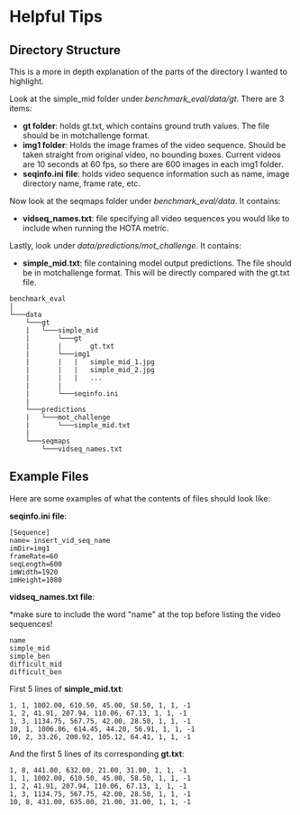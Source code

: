 # Helpful Tips


## Directory Structure

This is a more in depth explanation of the parts of the directory I wanted to highlight. 

Look at the simple_mid folder under *benchmark_eval/data/gt*. There are 3 items:

- **gt folder**: holds gt.txt, which contains ground truth values. The file should be in motchallenge format. 
- **img1 folder**: Holds the image frames of the video sequence. Should be taken straight from original video, no bounding boxes. Current videos are 10 seconds at 60 fps, so there are 600 images in each img1 folder. 
- **seqinfo.ini file**: holds video sequence information such as name, image directory name, frame rate, etc. 

Now look at the seqmaps folder under *benchmark_eval/data*. It contains:

- **vidseq_names.txt**: file specifying all video sequences you would like to include when running the HOTA metric. 

Lastly, look under *data/predictions/mot_challenge*. It contains:

- **simple_mid.txt**: file containing model output predictions. The file should be in motchallenge format. This will be directly compared with the gt.txt file. 

```
benchmark_eval   
│
└───data
    └───gt
    |   └───simple_mid
    |       └───gt    
    |       |       gt.txt
    |       └───img1
    |       |   |   simple_mid_1.jpg
    |       |   |   simple_mid_2.jpg
    |       |   |   ...
    |       |
    |       └───seqinfo.ini
    | 
    └───predictions
    |   └───mot_challenge
    |       └───simple_mid.txt
    |            
    └───seqmaps
        └───vidseq_names.txt

```


## Example Files

Here are some examples of what the contents of files should look like:

**seqinfo.ini file**:

```
[Sequence]
name= insert_vid_seq_name
imDir=img1
frameRate=60
seqLength=600
imWidth=1920
imHeight=1080
```

**vidseq_names.txt file**:

*make sure to include the word "name" at the top before listing the video sequences!

```
name
simple_mid
simple_ben
difficult_mid
difficult_ben
```

First 5 lines of **simple_mid.txt**:
```
1, 1, 1002.00, 610.50, 45.00, 58.50, 1, 1, -1
1, 2, 41.91, 207.94, 110.06, 67.13, 1, 1, -1
1, 3, 1134.75, 567.75, 42.00, 28.50, 1, 1, -1
10, 1, 1006.06, 614.45, 44.20, 56.91, 1, 1, -1
10, 2, 33.26, 200.92, 105.12, 64.41, 1, 1, -1
```

And the first 5 lines of its corresponding **gt.txt**:
```
1, 8, 441.00, 632.00, 21.00, 31.00, 1, 1, -1
1, 1, 1002.00, 610.50, 45.00, 58.50, 1, 1, -1
1, 2, 41.91, 207.94, 110.06, 67.13, 1, 1, -1
1, 3, 1134.75, 567.75, 42.00, 28.50, 1, 1, -1
10, 8, 431.00, 635.00, 21.00, 31.00, 1, 1, -1
```



